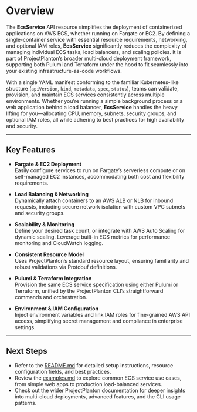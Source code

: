 # Overview

The **EcsService** API resource simplifies the deployment of containerized applications on AWS ECS, whether running on
Fargate or EC2. By defining a single-container service with essential resource requirements, networking, and optional
IAM
roles, **EcsService** significantly reduces the complexity of managing individual ECS tasks, load balancers, and scaling
policies. It is part of ProjectPlanton’s broader multi-cloud deployment framework, supporting both Pulumi and Terraform
under the hood to fit seamlessly into your existing infrastructure-as-code workflows.

With a single YAML manifest conforming to the familiar Kubernetes-like structure (`apiVersion`, `kind`, `metadata`,
`spec`, `status`), teams can validate, provision, and maintain ECS services consistently across multiple environments.
Whether you’re running a simple background process or a web application behind a load balancer, **EcsService** handles
the heavy lifting for you—allocating CPU, memory, subnets, security groups, and optional IAM roles, all while adhering
to
best practices for high availability and security.

---

## Key Features

- **Fargate & EC2 Deployment**  
  Easily configure services to run on Fargate’s serverless compute or on self-managed EC2 instances, accommodating both
  cost and flexibility requirements.

- **Load Balancing & Networking**  
  Dynamically attach containers to an AWS ALB or NLB for inbound requests, including secure network isolation with
  custom
  VPC subnets and security groups.

- **Scalability & Monitoring**  
  Define your desired task count, or integrate with AWS Auto Scaling for dynamic scaling. Leverage built-in ECS metrics
  for performance monitoring and CloudWatch logging.

- **Consistent Resource Model**  
  Uses ProjectPlanton’s standard resource layout, ensuring familiarity and robust validations via Protobuf definitions.

- **Pulumi & Terraform Integration**  
  Provision the same ECS service specification using either Pulumi or Terraform, unified by the ProjectPlanton CLI’s
  straightforward commands and orchestration.

- **Environment & IAM Configuration**  
  Inject environment variables and link IAM roles for fine-grained AWS API access, simplifying secret management and
  compliance in enterprise settings.

---

## Next Steps

- Refer to the [README.md](./README.md) for detailed setup instructions, resource configuration fields, and best
  practices.
- Review the [examples.md](./examples.md) to explore common ECS service use cases, from simple web apps to production
  load-balanced services.
- Check out the wider ProjectPlanton documentation for deeper insights into multi-cloud deployments, advanced features,
  and the CLI usage patterns.
